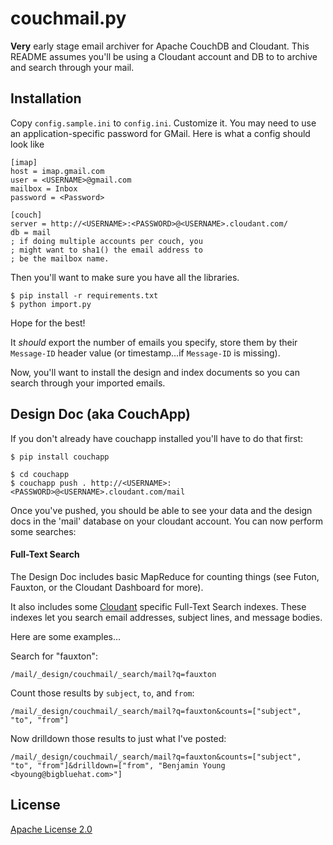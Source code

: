 # couchmail.py

**Very** early stage email archiver for Apache CouchDB
and Cloudant.  This README assumes you'll be using a Cloudant 
account and DB to to archive and search through your mail.

## Installation

Copy `config.sample.ini` to `config.ini`.
Customize it.  You may need to use an application-specific 
password for GMail.  Here is what a config should look like


	[imap]
	host = imap.gmail.com
	user = <USERNAME>@gmail.com
	mailbox = Inbox
	password = <Password>
	
	[couch]
	server = http://<USERNAME>:<PASSWORD>@<USERNAME>.cloudant.com/
	db = mail
	; if doing multiple accounts per couch, you
	; might want to sha1() the email address to
	; be the mailbox name.

Then you'll want to make sure you have all the libraries.

    $ pip install -r requirements.txt
    $ python import.py

Hope for the best!

It *should* export the number of emails you specify,
store them by their `Message-ID` header value (or
timestamp...if `Message-ID` is missing).

Now, you'll want to install the design and index documents so you 
can search through your imported emails.

## Design Doc (aka CouchApp)

If you don't already have couchapp installed you'll have to do that first:

    $ pip install couchapp

    $ cd couchapp
    $ couchapp push . http://<USERNAME>:<PASSWORD>@<USERNAME>.cloudant.com/mail

Once you've pushed, you should be able to see your data and the design docs in the 'mail' database on your cloudant account.  You can now perform some searches:

#### Full-Text Search

The Design Doc includes basic MapReduce for counting things (see Futon, Fauxton, or the Cloudant Dashboard for more).

It also includes some [Cloudant](http://cloudant.com/) specific Full-Text Search indexes. These indexes let you search email addresses, subject lines, and message bodies.

Here are some examples…

Search for "fauxton":

```
/mail/_design/couchmail/_search/mail?q=fauxton
```

Count those results by `subject`, `to`, and `from`:

```
/mail/_design/couchmail/_search/mail?q=fauxton&counts=["subject", "to", "from"]
```

Now drilldown those results to just what I've posted:

```
/mail/_design/couchmail/_search/mail?q=fauxton&counts=["subject", "to", "from"]&drilldown=["from", "Benjamin Young <byoung@bigbluehat.com>"]
```

## License

[Apache License 2.0](http://www.apache.org/licenses/LICENSE-2.0.html)
